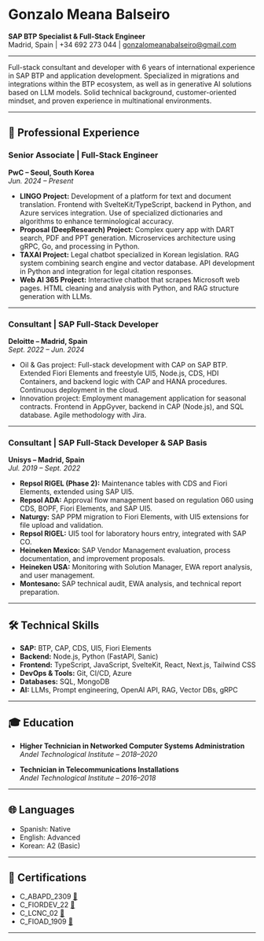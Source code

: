 # Gonzalo Meana Balseiro

**SAP BTP Specialist & Full-Stack Engineer**  
Madrid, Spain | +34 692 273 044 | gonzalomeanabalseiro@gmail.com

---

Full-stack consultant and developer with 6 years of international experience in SAP BTP and application development. Specialized in migrations and integrations within the BTP ecosystem, as well as in generative AI solutions based on LLM models. Solid technical background, customer-oriented mindset, and proven experience in multinational environments.

---

## 💼 Professional Experience

### **Senior Associate | Full-Stack Engineer**  
**PwC – Seoul, South Korea**  
*Jun. 2024 – Present*

- **LINGO Project:** Development of a platform for text and document translation. Frontend with SvelteKit/TypeScript, backend in Python, and Azure services integration. Use of specialized dictionaries and algorithms to enhance terminological accuracy.
- **Proposal (DeepResearch) Project:** Complex query app with DART search, PDF and PPT generation. Microservices architecture using gRPC, Go, and processing in Python.
- **TAXAI Project:** Legal chatbot specialized in Korean legislation. RAG system combining search engine and vector database. API development in Python and integration for legal citation responses.
- **Web AI 365 Project:** Interactive chatbot that scrapes Microsoft web pages. HTML cleaning and analysis with Python, and RAG structure generation with LLMs.

---

### **Consultant | SAP Full-Stack Developer**  
**Deloitte – Madrid, Spain**  
*Sept. 2022 – Jun. 2024*

- Oil & Gas project: Full-stack development with CAP on SAP BTP. Extended Fiori Elements and freestyle UI5, Node.js, CDS, HDI Containers, and backend logic with CAP and HANA procedures. Continuous deployment in the cloud.
- Innovation project: Employment management application for seasonal contracts. Frontend in AppGyver, backend in CAP (Node.js), and SQL database. Agile methodology with Jira.

---

### **Consultant | SAP Full-Stack Developer & SAP Basis**  
**Unisys – Madrid, Spain**  
*Jul. 2019 – Sept. 2022*

- **Repsol RIGEL (Phase 2):** Maintenance tables with CDS and Fiori Elements, extended using SAP UI5.
- **Repsol ADA:** Approval flow management based on regulation 060 using CDS, BOPF, Fiori Elements, and SAP UI5.
- **Naturgy:** SAP PPM migration to Fiori Elements, with UI5 extensions for file upload and validation.
- **Repsol RIGEL:** UI5 tool for laboratory hours entry, integrated with SAP CO.
- **Heineken Mexico:** SAP Vendor Management evaluation, process documentation, and improvement proposals.
- **Heineken USA:** Monitoring with Solution Manager, EWA report analysis, and user management.
- **Montesano:** SAP technical audit, EWA analysis, and technical report preparation.

---

## 🛠 Technical Skills

- **SAP:** BTP, CAP, CDS, UI5, Fiori Elements  
- **Backend:** Node.js, Python (FastAPI, Sanic)  
- **Frontend:** TypeScript, JavaScript, SvelteKit, React, Next.js, Tailwind CSS  
- **DevOps & Tools:** Git, CI/CD, Azure  
- **Databases:** SQL, MongoDB  
- **AI:** LLMs, Prompt engineering, OpenAI API, RAG, Vector DBs, gRPC  

---

## 🎓 Education

- **Higher Technician in Networked Computer Systems Administration**  
  *Andel Technological Institute – 2018–2020*

- **Technician in Telecommunications Installations**  
  *Andel Technological Institute – 2016–2018*

---

## 🌐 Languages

- Spanish: Native  
- English: Advanced  
- Korean: A2 (Basic)

---

## 📜 Certifications

- C_ABAPD_2309 [🔗](https://www.credly.com/badges/d32b1ebe-a03b-4c4b-981f-efcd3aec09a5/linked_in_profile)  
- C_FIORDEV_22 [🔗](https://www.credly.com/badges/78a7ecd2-6b09-4eb5-80a7-a95e44277c4e/linked_in_profile)  
- C_LCNC_02 [🔗](https://www.credly.com/badges/2f711bad-ca09-4f8d-84c5-f812a4c3226b/linked_in_profile)  
- C_FIOAD_1909 [🔗](https://www.credly.com/badges/8b5791bc-b41d-4700-a69d-199344e537ed/linked_in)

---
